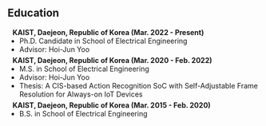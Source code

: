 ## Education

<h4 style="margin:0 10px 0;">KAIST, Daejeon, Republic of Korea (Mar. 2022 - Present)</h4>
<ul style="margin:0 0 5px;">
  <li><autocolor>Ph.D. Candidate in School of Electrical Engineering</autocolor></li>
  <li><autocolor>Advisor: Hoi-Jun Yoo</autocolor></li>
</ul>

<h4 style="margin:0 10px 0;">KAIST, Daejeon, Republic of Korea (Mar. 2020 - Feb. 2022)</h4>
<ul style="margin:0 0 5px;">
  <li><autocolor>M.S. in School of Electrical Engineering</autocolor></li>
  <li><autocolor>Advisor: Hoi-Jun Yoo</autocolor></li>
  <li><autocolor>Thesis: A CIS-based Action Recognition SoC with Self-Adjustable Frame Resolution for Always-on IoT Devices</autocolor></li>
</ul>

<h4 style="margin:0 10px 0;">KAIST, Daejeon, Republic of Korea (Mar. 2015 - Feb. 2020)</h4>
<ul style="margin:0 0 5px;">
  <li><autocolor>B.S. in School of Electrical Engineering</autocolor></li>
</ul>

